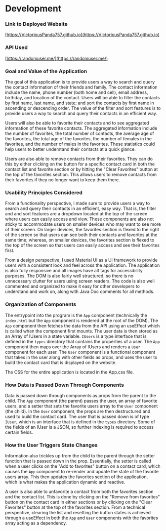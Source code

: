 # Development

### Link to Deployed Website

[https://VictoriousPanda757.github.io](https://VictoriousPanda757.github.io)

### API Used

[https://randomuser.me/](https://randomuser.me/)

### Goal and Value of the Application

The goal of this application is to provide users a way to search and query the contact information of their friends and family. The contact information include the name, phone number (both home and cell), email address, birthday, and location of the contact. Users will be able to filter the contacts by first name, last name, and state; and sort the contacts by first name in ascending or descending order. The value of the filter and sort features is to provide users a way to search and query their contacts in an efficient way.

Users will also be able to favorite their contacts and to see aggregated information of these favorite contacts. The aggregated information include the number of favorites, the total number of contacts, the average age of the favorites, the total age of the favorites, the number of females in the favorites, and the number of males in the favorites. These statistics could help users to better understand their contacts at a quick glance.

Users are also able to remove contacts from their favorites. They can do this by either clicking on the button for a specific contact card in both the contact list and favorite section or by hitting the "Clear Favorites" button at the top of the favorites section. This allows users to remove contacts from their favorites if they no longer want to keep them there.

### Usability Principles Considered

From a functionality perspective, I made sure to provide users a way to search and query their contacts in an efficient, easy way. That is, the filter and and sort features are a dropdown located at the top of the screen where users can easily access and view. These components are also not sticky to accommodate users on smaller devices who may want to see more of their screen. On larger devices, the favorites section is flexed to the right of the screen so that users can see both their contacts and favorites at the same time; whereas, on smaller devices, the favorites section is flexed to the top of the screen so that users can easily access and see their favorites first.

From a design perspective, I used Material UI as a UI framework to provide users with a consistent look and feel across the application. The application is also fully responsive and all images have alt tags for accessibility purposes. The DOM is also fairly well structured, so there is no unnecessary clutter for users using screen readers. The code is also well commented and organized to make it easy for other developers to understand and work on, along with Java Doc comments for all methods.

### Organization of Components

The entrypoint into the program is the `App` component (technically the `index.html` but the `App` component is rendered at the root of the DOM). The `App` component then fetches the data from the API using an useEffect which is called when the component first mounts. The user data is then stored as an Array of IUsers in a state variable. `IUsers` is a type interface that is defined in the `types` directory that contains the properties of a user. The `App` component then maps over the Array of IUsers and renders a `User` component for each user. The `User` component is a functional component that takes in the user along with other fields as props, and uses the user to build the contact card that is displayed on the website.

The CSS for the entire application is located in the App.css file.

### How Data is Passed Down Through Components

Data is passed down through components as props from the parent to the child. The `App` component (the parent) passes the user, an array of favorite users, and a setter that sets the favorite users array to the `User` component (the child). In the `User` component, the props are then destructured and used to build the contact card. The user that is passed down is of type `IUser`, which is an interface that is defined in the `types` directory. Some of the fields of an IUser is a JSON, so further indexing is required to access certain fields.

### How the User Triggers State Changes

Information also trickles up from the child to the parent through the setter function that is passed down in the prop. Essentially, the setter is called when a user clicks on the "Add to favorites" button on a contact card, which causes the `App` component to re-render and update the state of the favorite users array. This then updates the favorites section of the application, which is what makes the application dynamic and reactive.

A user is also able to unfavorite a contact from both the favorites section and the contact list. This is done by clicking on the "Remove from favorites" button on the contact card in either sections or by clicking on the "Clear Favorites" button at the top of the favorites section. From a technical perspective, clearing the list and resetting the button states is achieved through a useEffect in both the `App` and `User` components with the favorites array acting as a dependency.
